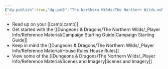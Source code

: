 ```yaml
---
{"dg-publish":true,"dg-path":"The Northern Wilds/The Northern Wilds.md","dg-permalink":"northern-wilds","permalink":"/northern-wilds/","title":"Main","pinned":true,"tags":["DG"]}
---
```



- Read up on your [[camp\|camp]]
- Get started with the [[Dungeons & Dragons/The Northern Wilds/_Player Info/Reference Material/Campaign Starting Guide\|Campaign Starting Guide]]
- Keep in mind the [[Dungeons & Dragons/The Northern Wilds/_Player Info/Reference Material/House Rules\|House Rules]]
- View some of the [[Dungeons & Dragons/The Northern Wilds/_Player Info/Reference Material/Scenes and Imagery\|Scenes and Imagery]]